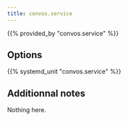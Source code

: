 ```yaml
---
title: convos.service
---
```


{{% provided_by "convos.service" %}}

## Options

{{% systemd_unit "convos.service" %}}

## Additionnal notes

Nothing here.